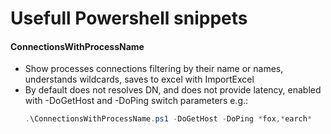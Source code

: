 # Usefull Powershell snippets
#### ConnectionsWithProcessName
- Show processes connections filtering by their name or names,
    understands wildcards, saves to excel with ImportExcel
- By default does not resolves DN, and does not provide latency, enabled with
    -DoGetHost and -DoPing switch parameters e.g.:
    ```powershell
    .\ConnectionsWithProcessName.ps1 -DoGetHost -DoPing *fox,*earch*
    ```
